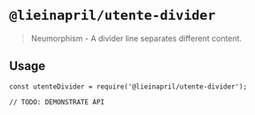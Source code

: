 # `@lieinapril/utente-divider`

> Neumorphism - A divider line separates different content.

## Usage

```
const utenteDivider = require('@lieinapril/utente-divider');

// TODO: DEMONSTRATE API
```
